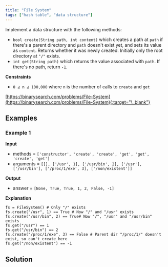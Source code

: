 ```yaml
---
title: "File System"
tags: ["hash table", "data structure"]
---
```


Implement a data structure with the following methods:

- `bool create(String path, int content)` which creates a path at `path` if there's a parent directory and `path` doesn't exist yet, and sets its value as `content`. Returns whether it was newly created. Initially only the root directory at `"/"` exists.
- `int get(String path)` which returns the value associated with `path`. If there's no path, return `-1`.

**Constraints**

- `0 ≤ n ≤ 100,000` where `n` is the number of calls to `create` and `get`

[https://binarysearch.com/problems/File-System](https://binarysearch.com/problems/File-System){:target="\_blank"}

## Examples

### Example 1

**Input**

- methods = `['constructor', 'create', 'create', 'get', 'get', 'create', 'get']`
- arguments = `[[], ['/usr', 1], ['/usr/bin', 2], ['/usr'], ['/usr/bin'], ['/proc/1/exe', 3], ['/non/existent']]`

**Output**

- answer = `[None, True, True, 1, 2, False, -1]`

**Explanation**

```
fs = FileSystem() # Only "/" exists
fs.create("/usr", 1) == True # Now "/" and "/usr" exists
fs.create("/usr/bin", 2) == True# Now "/", "/usr" and "/usr/bin" exists
fs.get("/usr") == 1
fs.get("/usr/bin") == 2
fs.create("/proc/1/exe", 3) == False # Parent dir "/proc/1/" doesn't exist, so can't create here
fs.get("/non/existent") == -1
```

## Solution

<script src="https://gist.github.com/yaeba/16da7be5123724fcf6eccc25581cef5a.js?file=File-System.py"></script>

